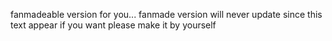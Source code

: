 fanmadeable version for you...
fanmade version will never update since this text appear
if you want please make it by yourself
